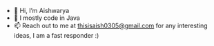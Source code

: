 - 👋 Hi, I’m Aishwarya
- 💞 I mostly code in Java
- 📫 Reach out to me at thisisaish0305@gmail.com for any interesting ideas, I am a fast responder :)

<!---
thisisaish0305/thisisaish0305 is a ✨ special ✨ repository because its `README.md` (this file) appears on your GitHub profile.
You can click the Preview link to take a look at your changes.
--->
